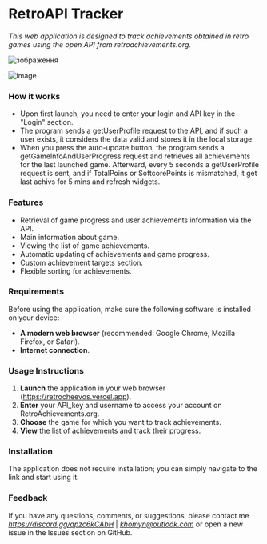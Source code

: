 
# RetroAPI Tracker

*This web application is designed to track achievements obtained in retro games using the open API from retroachievements.org.*

![зображення](https://github.com/user-attachments/assets/9ca167a4-d5eb-450d-84df-0dd8129ce8cb)


![image](https://github.com/taras240/retro-api/assets/41308277/3340c91e-18b3-4053-b220-cba2c30a5f4c)


### How it works

- Upon first launch, you need to enter your login and API key in the "Login" section.
- The program sends a getUserProfile request to the API, and if such a user exists, it considers the data valid and stores it in the local storage.
- When you press the auto-update button, the program sends a getGameInfoAndUserProgress request and retrieves all achievements for the last launched game. Afterward, every 5 seconds a getUserProfile request is sent, and if TotalPoins or SoftcorePoints is mismatched, it get last achivs for 5 mins and refresh widgets.
### Features

- Retrieval of game progress and user achievements information via the API.
- Main information about game.
- Viewing the list of game achievements.
- Automatic updating of achievements and game progress.
- Custom achievement targets section.
- Flexible sorting for achievements.

### Requirements

Before using the application, make sure the following software is installed on your device:

- **A modern web browser** (recommended: Google Chrome, Mozilla Firefox, or Safari).
- **Internet connection**.

### Usage Instructions

1. **Launch** the application in your web browser (https://retrocheevos.vercel.app).
2. **Enter** your API_key and username to access your account on RetroAchievements.org.
3. **Choose** the game for which you want to track achievements.
4. **View** the list of achievements and track their progress.

### Installation

The application does not require installation; you can simply navigate to the link and start using it.


### Feedback

If you have any questions, comments, or suggestions, please contact me *https://discord.gg/apzc6kCAbH* | *khomyn@outlook.com*  or open a new issue in the Issues section on GitHub.
